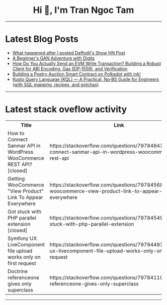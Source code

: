 <h1 align="center">Hi 👋, I'm Tran Ngoc Tam</h1>

---

# Latest Blog Posts 
<!-- BLOG-POST-LIST:START -->
- [What happened after I posted Daffodil&#39;s Show HN Post](https://dev.to/damienwebdev/what-happened-after-i-posted-daffodils-show-hn-post-4d5o)
- [A Beginner&#39;s GAN Adventure with Digits](https://dev.to/anikchand461/a-beginners-gan-adventure-with-digits-54g4)
- [How Do You Actually Send an EVM Write Transaction? Building a Robust Client for ABI Encoding, Gas &lpar;EIP‑1559&rpar;, and Verification](https://dev.to/onlineproxy/how-do-you-actually-send-an-evm-write-transaction-building-a-robust-client-for-abi-encoding-gas-1pp8)
- [Building a Poetry Auction Smart Contract on Polkadot with ink!](https://dev.to/chri5_kalul3/building-a-poetry-auction-smart-contract-on-polkadot-with-ink-4aj9)
- [Kusto Query Language &lpar;KQL&rpar; — A Practical, No‑BS Guide for Engineers &lpar;with SQL mapping, recipes, and gotchas&rpar;](https://dev.to/cristiansifuentes/kusto-query-language-kql-a-practical-no-bs-guide-for-engineers-with-sql-mapping-recipes-and-n81)
<!-- BLOG-POST-LIST:END -->

---

# Latest stack oveflow activity
<table>
  <tr><th>Title</th><th>Link</th></tr>
  <!-- STACKOVERFLOW:START --><tr><td>How to Connect Sanmar API in WordPress WooCommerce REST API? [closed]</td><td>https://stackoverflow.com/questions/79784843/how-to-connect-sanmar-api-in-wordpress-woocommerce-rest-api</td></tr><tr><td>Getting WooCommerce &quot;View Product&quot; Link To Appear Everywhere</td><td>https://stackoverflow.com/questions/79784568/getting-woocommerce-view-product-link-to-appear-everywhere</td></tr><tr><td>Got stuck with PHP parallel extension [closed]</td><td>https://stackoverflow.com/questions/79784549/got-stuck-with-php-parallel-extension</td></tr><tr><td>Symfony UX LiveComponent file upload works only on first request</td><td>https://stackoverflow.com/questions/79784493/symfony-ux-livecomponent-file-upload-works-only-on-first-request</td></tr><tr><td>Doctrine referenceone gives only superclass</td><td>https://stackoverflow.com/questions/79784110/doctrine-referenceone-gives-only-superclass</td></tr><!-- STACKOVERFLOW:END -->
</table>

---


